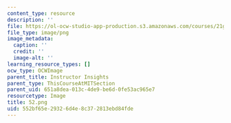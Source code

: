 ```yaml
---
content_type: resource
description: ''
file: https://ol-ocw-studio-app-production.s3.amazonaws.com/courses/21g-504-japanese-iv-spring-2020/552bf65e29326d4e8c372813ebd84fde_52.png
file_type: image/png
image_metadata:
  caption: ''
  credit: ''
  image-alt: ''
learning_resource_types: []
ocw_type: OCWImage
parent_title: Instructor Insights
parent_type: ThisCourseAtMITSection
parent_uid: 651a8dea-013c-4de9-be6d-0fe53ac965e7
resourcetype: Image
title: 52.png
uid: 552bf65e-2932-6d4e-8c37-2813ebd84fde
---
```

